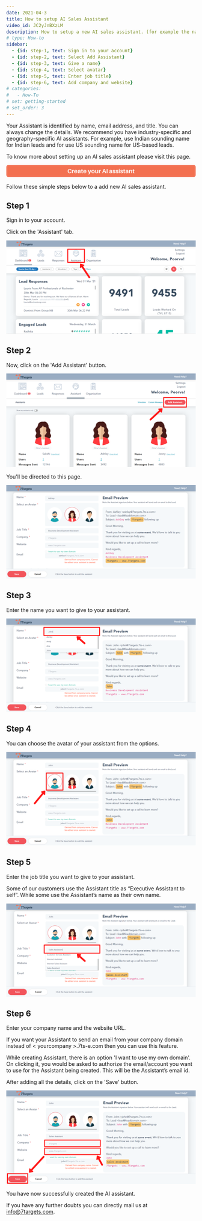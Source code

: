 ```yaml
---
date: 2021-04-3
title: How to setup AI Sales Assistant
video_id: JC2yJnBXzLM
description: How to setup a new AI sales assistant. (for example the name, designation, email address, etc)
# type: How-to
sidebar:
  - {id: step-1, text: Sign in to your account}
  - {id: step-2, text: Select Add Assistant}
  - {id: step-3, text: Give a name}
  - {id: step-4, text: Select avatar}
  - {id: step-5, text: Enter job title}
  - {id: step-6, text: Add company and website}
# categories:
#   - How-To
# set: getting-started
# set_order: 3
---
```

Your Assistant is identified by name, email address, and title. You can always change the details. We recommend you have industry-specific and geography-specific AI assistants. For example, use Indian sounding name for Indian leads and for use US sounding name for US-based leads.
 
To know more about setting up an AI sales assistant please visit this page.

[![image](../images/setup-assistant-btn.png)](../getting-started/create-your-assistant/)
 
Follow these simple steps below to a add new AI sales assistant.


## Step 1

Sign in to your account.

Click on the 'Assistant' tab.

![image](../images/lead-nurturing-1.png)

## Step 2

Now, click on the 'Add Assistant' button.

![image](../images/setup-assistant-2.png)

You'll be directed to this page.

![image](../images/setup-assistant-3.png)

## Step 3

Enter the name you want to give to your assistant.

![image](../images/setup-assistant-4.png)

## Step 4

You can choose the avatar of your assistant from the options.

![image](../images/setup-assistant-5.png)

## Step 5

Enter the job title you want to give to your assistant.

Some of our customers use the Assistant title as “Executive Assistant to self”. While some use the Assistant’s name as their own name.

![image](../images/setup-assistant-6.png)

## Step 6

Enter your company name and the website URL.

If you want your Assistant to send an email from your company domain instead of < yourcompany >.7ts-e.com then you can use this feature.

While creating Assistant, there is an option 'I want to use my own domain'. On clicking it, you would be asked to authorize the email/account you want to use for the Assistant being created. This will be the Assistant’s email id.

After adding all the details, click on the 'Save' button.

![image](../images/setup-assistant-7.png)

You have now successfully created the AI assistant.

If you have any further doubts you can directly mail us at info@7targets.com.